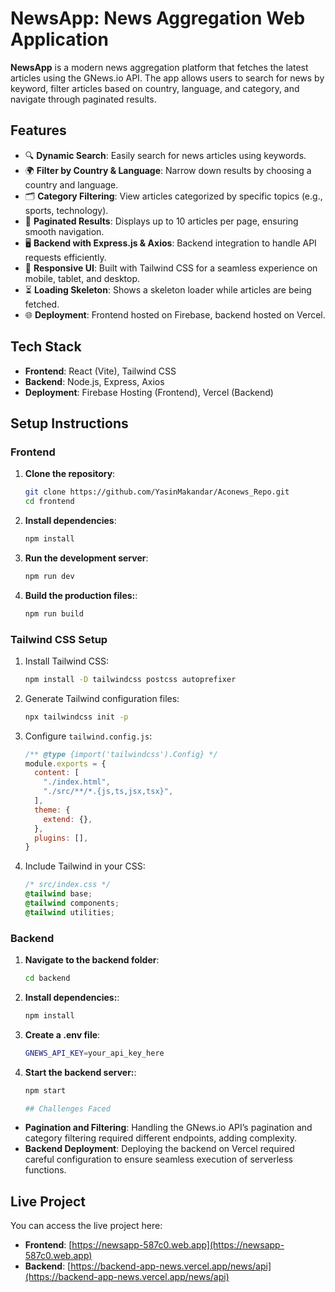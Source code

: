 # NewsApp: News Aggregation Web Application

**NewsApp** is a modern news aggregation platform that fetches the latest articles using the GNews.io API. The app allows users to search for news by keyword, filter articles based on country, language, and category, and navigate through paginated results.

## Features

- 🔍 **Dynamic Search**: Easily search for news articles using keywords.
- 🌍 **Filter by Country & Language**: Narrow down results by choosing a country and language.
- 🗂️ **Category Filtering**: View articles categorized by specific topics (e.g., sports, technology).
- 📄 **Paginated Results**: Displays up to 10 articles per page, ensuring smooth navigation.
- 🖥️ **Backend with Express.js & Axios**: Backend integration to handle API requests efficiently.
- 📱 **Responsive UI**: Built with Tailwind CSS for a seamless experience on mobile, tablet, and desktop.
- ⏳ **Loading Skeleton**: Shows a skeleton loader while articles are being fetched.
- 🌐 **Deployment**: Frontend hosted on Firebase, backend hosted on Vercel.

## Tech Stack

- **Frontend**: React (Vite), Tailwind CSS
- **Backend**: Node.js, Express, Axios
- **Deployment**: Firebase Hosting (Frontend), Vercel (Backend)

## Setup Instructions

### Frontend

1. **Clone the repository**:
   ```bash
   git clone https://github.com/YasinMakandar/Aconews_Repo.git
   cd frontend

2. **Install dependencies**:

   ```bash
   npm install

3. **Run the development server**:
   ```bash
   npm run dev

4. **Build the production files:**:
   ```bash
   npm run build

### Tailwind CSS Setup

1. Install Tailwind CSS:

    ```bash
    npm install -D tailwindcss postcss autoprefixer
    ```

2. Generate Tailwind configuration files:

    ```bash
    npx tailwindcss init -p
    ```

3. Configure `tailwind.config.js`:

    ```js
    /** @type {import('tailwindcss').Config} */
    module.exports = {
      content: [
        "./index.html",
        "./src/**/*.{js,ts,jsx,tsx}",
      ],
      theme: {
        extend: {},
      },
      plugins: [],
    }
    ```

4. Include Tailwind in your CSS:

    ```css
    /* src/index.css */
    @tailwind base;
    @tailwind components;
    @tailwind utilities;
    ```


### Backend

1. **Navigate to the backend folder**:
   ```bash
   cd backend

2. **Install dependencies:**:
   ```bash
   npm install

3. **Create a .env file**:
   ```bash
   GNEWS_API_KEY=your_api_key_here

4. **Start the backend server:**:
   ```bash
   npm start

   ## Challenges Faced

- **Pagination and Filtering**: Handling the GNews.io API’s pagination and category filtering required different endpoints, adding complexity.
- **Backend Deployment**: Deploying the backend on Vercel required careful configuration to ensure seamless execution of serverless functions.


## Live Project

You can access the live project here:

- **Frontend**: [https://newsapp-587c0.web.app](https://newsapp-587c0.web.app)
- **Backend**: [https://backend-app-news.vercel.app/news/api](https://backend-app-news.vercel.app/news/api)







